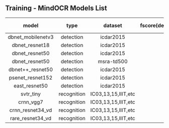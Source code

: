 ## Training - MindOCR Models List

| model | type |dataset | fscore(detection)/accuracy(recognition) | mindocr recipe | vanilla mindspore
:-:     |  :-: |  :-:       | :-:        | :-:   | :-:
| dbnet_mobilenetv3  |detection| icdar2015          | 77.28 | [config](https://github.com/mindspore-lab/mindocr/tree/main/configs/det/dbnet)  |
| dbnet_resnet18     |detection| icdar2015          | 83.71 | [config](https://github.com/mindspore-lab/mindocr/tree/main/configs/det/dbnet)  |
| dbnet_resnet50     |detection| icdar2015          | 84.99 | [config](https://github.com/mindspore-lab/mindocr/tree/main/configs/det/dbnet)  | [link](https://gitee.com/mindspore/models/tree/r2.0/official/cv/DBNet/)  |
| dbnet_resnet50     |detection| msra-td500         | 85.03 | [config](https://github.com/mindspore-lab/mindocr/tree/main/configs/det/dbnet)  |
| dbnet++_resnet50   |detection| icdar2015          | 86.60 | [config](https://github.com/mindspore-lab/mindocr/tree/main/configs/det/dbnet)  |
| psenet_resnet152   |detection| icdar2015          | 82.06 | [config](https://github.com/mindspore-lab/mindocr/tree/main/configs/det/psenet) | [link](https://gitee.com/mindspore/models/tree/r2.0/research/cv/psenet)   |
| east_resnet50      |detection| icdar2015          | 84.87 | [config](https://github.com/mindspore-lab/mindocr/tree/main/configs/det/east)   | [link](https://gitee.com/mindspore/models/tree/r2.0/research/cv/east)     |
| svtr_tiny          |recognition| IC03,13,15,IIIT,etc | 89.02 | [config](https://github.com/mindspore-lab/mindocr/tree/main/configs/rec/svtr)   |
| crnn_vgg7          |recognition| IC03,13,15,IIIT,etc | 82.03 | [config](https://github.com/mindspore-lab/mindocr/tree/main/configs/rec/crnn)   | [link](https://gitee.com/mindspore/models/tree/r2.0/official/cv/CRNN)     |
| crnn_resnet34_vd   |recognition| IC03,13,15,IIIT,etc | 84.45 | [config](https://github.com/mindspore-lab/mindocr/tree/main/configs/rec/crnn)   |
| rare_resnet34_vd   |recognition| IC03,13,15,IIIT,etc | 85.19 | [config](https://github.com/mindspore-lab/mindocr/tree/main/configs/rec/rare)   |
